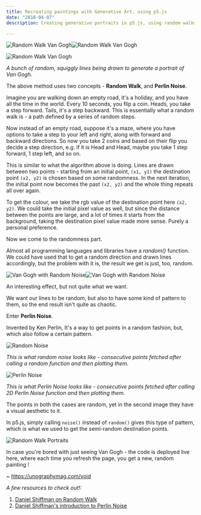 ```yaml
---
title: Recreating paintings with Generative Art, using p5.js
date: "2018-04-07"
description: Creating generative portraits in p5.js, using random walks and perlin noise

---
```


![Random Walk Van Gogh](vg_1.png)![Random Walk Van Gogh](vg_2.png)

![Random Walk Van Gogh](vg_f.png)



*A bunch of random, squiggly lines being drawn to generate a portrait of Van Gogh.*

The above method uses two concepts - **Random Walk**, and **Perlin Noise**.

Imagine you are walking down an empty road, it's a holiday, and you have all the time in the world. Every 10 seconds, you flip a coin. Heads, you take a step forward. Tails, it's a step backward. This is essentially what a random walk is - a path defined by a series of random steps.

Now instead of an empty road, suppose it's a maze, where you have options to take a step to your left and right, along with forward and backward directions. So now you take 2 coins and based on their flip you decide a step direction, e.g. if it is Head and Head, maybe you take 1 step forward, 1 step left, and so on.

This is similar to what the algorithm above is doing. Lines are drawn between two points - starting from an initial point, `(x1, y1)` the destination point `(x2, y2)` is chosen based on some randomness. In the next iteration, the initial point now becomes the past `(x2, y2)` and the whole thing repeats all over again.

To get the colour, we take the rgb value of the destination point here `(x2, y2)`. We could take the initial pixel value as well, but since the distance between the points are large, and a lot of times it starts from the background, taking the destination pixel value made more sense. Purely a personal preference.

Now we come to the randomness part.

Almost all programming languages and libraries have a *random()* function. We could have used that to get a random direction and drawn lines accordingly, but the problem with it is, the result we get is just, too, random.

![Van Gogh with Random Noise](vg_r_0.png)![Van Gogh with Random Noise](vg_r_2.png)

An interesting effect, but not quite what we want.

We want our lines to be random, but also to have some kind of pattern to them, so the end result isn't quite as chaotic.

Enter **Perlin Noise**.

Invented by Ken Perlin, It's a way to get points in a random fashion, but, which also follow a certain pattern.

![Random Noise](whitenoise.png)

*This is what random noise looks like - consecutive points fetched after calling a random function and then plotting them.*

![Perlin Noise](perlinnoise.png)

*This is what Perlin Noise looks like - consecutive points fetched after calling 2D Perlin Noise function and then plotting them.*

The points in both the cases are random, yet in the second image they have a visual aesthetic to it.

In p5.js, simply calling `noise()` instead of `random()` gives this type of pattern, which is what we used to get the semi-random destination points.

![Random Walk Portraits](vangoghGenerative.gif)

In case you're bored with just seeing Van Gogh - the code is deployed live here, where each time you refresh the page, you get a new, random painting !

~ https://unographymag.com/void

*A few resources to check out!:*

1. [Daniel Shiffman on Random Walk](https://www.youtube.com/watch?v=l__fEY1xanY&) 
2. [Daniel Shiffman's introduction to Perlin Noise](https://www.youtube.com/watch?v=Qf4dIN99e2w)